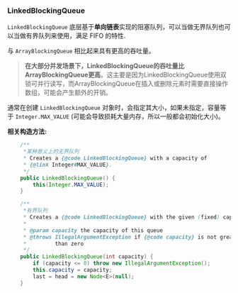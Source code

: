 ### LinkedBlockingQueue

`LinkedBlockingQueue` 底层基于**单向链表**实现的阻塞队列，可以当做无界队列也可以当做有界队列来使用，满足 FIFO 的特性.

与 `ArrayBlockingQueue` 相比起来具有更高的吞吐量。

> **在大部分并发场景下，LinkedBlockingQueue的吞吐量比ArrayBlockingQueue更高**。这主要是因为LinkedBlockingQueue使用双锁可并行读写，而ArrayBlockingQueue在插入或删除元素时需要直接操作数组，可能会产生额外的开销。

通常在创建 `LinkedBlockingQueue` 对象时，会指定其大小，如果未指定，容量等于 `Integer.MAX_VALUE` (可能会导致损耗大量内存，所以一般都会初始化大小)。

**相关构造方法:**

```java
    /**
     *某种意义上的无界队列
     * Creates a {@code LinkedBlockingQueue} with a capacity of
     * {@link Integer#MAX_VALUE}.
     */
    public LinkedBlockingQueue() {
        this(Integer.MAX_VALUE);
    }

    /**
     *有界队列
     * Creates a {@code LinkedBlockingQueue} with the given (fixed) capacity.
     *
     * @param capacity the capacity of this queue
     * @throws IllegalArgumentException if {@code capacity} is not greater
     *         than zero
     */
    public LinkedBlockingQueue(int capacity) {
        if (capacity <= 0) throw new IllegalArgumentException();
        this.capacity = capacity;
        last = head = new Node<E>(null);
    }
```

